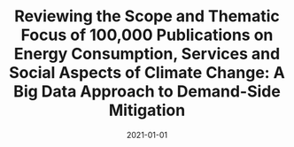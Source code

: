 ---
title: "Reviewing the Scope and Thematic Focus of 100,000 Publications on Energy Consumption, Services and Social Aspects of Climate Change: A Big Data Approach to Demand-Side Mitigation"
collection: publications
permalink: /publications/12
date: 2021-01-01
venue: "Environmental Research Letters"
citation: "Creutzig, Felix, <b>Callaghan, Max</b>, Ramakrishnan, Anjali, Javaid, Aneeque, Niamir, Leila, Minx, Jan, Müller-Hansen, Finn, Sovacool, Benjamin, Afroz, Zakia, Andor, Mark, Antal, Miklos, Court, Victor, Das, Nandini, Díaz-José, Julio, Döbbe, Friederike, Figueroa, Maria J., Gouldson, Andrew, Haberl, Helmut, Hook, Andrew, Ivanova, Diana, Lamb, William F., Maïzi, Nadia, Mata, Érika, Nielsen, Kristian S., Onyige, Chioma Daisy, Reisch, Lucia A., Roy, Joyashree, Scheelbeek, Pauline, Sethi, Mahendra, Some, Shreya, Sorrell, Steven, Tessier, Mathilde, Urmee, Tania, Virág, Doris, Wan, Can, Wiedenhofer, Dominik, Wilson, Charlie. (2021). &quot;Reviewing the Scope and Thematic Focus of 100,000 Publications on Energy Consumption, Services and Social Aspects of Climate Change: A Big Data Approach to Demand-Side Mitigation.&quot; <i>Environmental Research Letters</i>. 16(3)."
doi: "10.1088/1748-9326/abd78b"
---